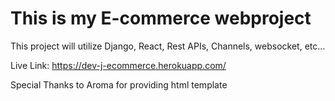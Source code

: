 # This is my E-commerce webproject

This project will utilize Django, React, Rest APIs, Channels, websocket, etc...

Live Link: https://dev-j-ecommerce.herokuapp.com/

Special Thanks to Aroma for providing html template
